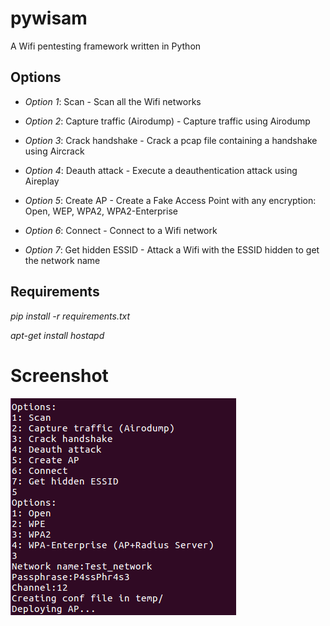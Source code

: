 # pywisam

A Wifi pentesting framework written in Python


## Options

- *Option 1*: Scan - Scan all the Wifi networks

- *Option 2*: Capture traffic (Airodump) - Capture traffic using Airodump

- *Option 3*: Crack handshake - Crack a pcap file containing a handshake using Aircrack

- *Option 4*: Deauth attack - Execute a deauthentication attack using Aireplay

- *Option 5*: Create AP - Create a Fake Access Point with any encryption: Open, WEP, WPA2, WPA2-Enterprise

- *Option 6*: Connect - Connect to a Wifi network

- *Option 7*: Get hidden ESSID - Attack a Wifi with the ESSID hidden to get the network name


## Requirements

*pip install -r requirements.txt*

*apt-get install hostapd*


# Screenshot

![Screenshot](images/Screenshot_1.png)


